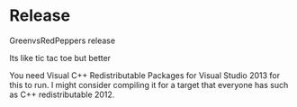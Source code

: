 Release
=======

GreenvsRedPeppers release

Its like tic tac toe but better

You need Visual C++ Redistributable Packages for Visual Studio 2013 for this to run. I might consider compiling it for a target that everyone has such as C++ redistributable 2012.
